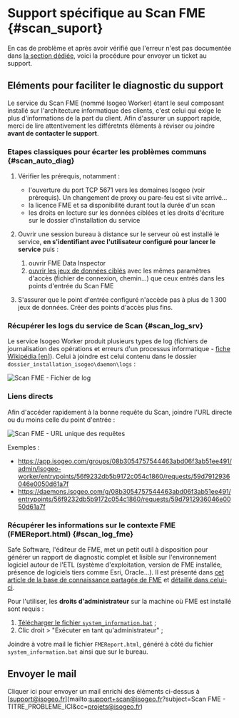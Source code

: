 # Support spécifique au Scan FME {#scan_suport}

En cas de problème et après avoir vérifié que l&apos;erreur n&apos;est pas documentée dans [la section dédiée](faq.html), voici la procédure pour envoyer un ticket au support.

## Eléments pour faciliter le diagnostic du support

Le service du Scan FME (nommé Isogeo Worker) étant le seul composant installé sur l&apos;architecture informatique des clients, c&apos;est celui qui exige le plus d&apos;informations de la part du client. Afin d&apos;assurer un support rapide, merci de lire attentivement les différetnts éléments à réviser ou joindre **avant de contacter le support**.

### Etapes classiques pour écarter les problèmes communs {#scan_auto_diag}

1. Vérifier les prérequis, notamment :
	* l&apos;ouverture du port TCP 5671 vers les domaines Isogeo (voir prérequis). Un changement de proxy ou pare-feu est si vite arrivé...
	* la licence FME et sa disponibilité durant tout la durée d&apos;un scan
	* les droits en lecture sur les données ciblées et les droits d&apos;écriture sur le dossier d&apos;installation du service

2. Ouvrir une session bureau à distance sur le serveur où est installé le service, **en s&apos;identifiant avec l&apos;utilisateur configuré pour lancer le service** puis :
	1. ouvrir FME Data Inspector
	2. [ouvrir les jeux de données ciblés](https://desktopmanualbasic.safe.com/DesktopBasic1Basics/1.13.ViewingData.html) avec les mêmes paramètres d&apos;accès (fichier de connexion, chemin...) que ceux entrés dans les points d&apos;entrée du Scan FME

3. S&apos;assurer que le point d&apos;entrée configuré n&apos;accède pas à plus de 1 300 jeux de données. Créer des points d&apos;accès plus fins.

### Récupérer les logs du service de Scan {#scan_log_srv}

Le service Isogeo Worker produit plusieurs types de log (fichiers de journalisation des opérations et erreurs d&apos;un processus informatique - [fiche Wikipédia [en]](https://en.wikipedia.org/wiki/Log_file)). Celui à joindre est celui contenu dans le dossier `dossier_installation_isogeo\daemon\logs` :

![Scan FME - Fichier de log](/images/scanFME_install_log_file.png "Fichier log du service Isogeo Worker (Scan FME)")

### Liens directs

Afin d&apos;accéder rapidement à la bonne requête du Scan, joindre l&apos;URL directe ou du moins celle du point d&apos;entrée :

![Scan FME - URL unique des requêtes](/images/scanFME_request_url.png "Récupérer l&apos;URL directe d&apos;une requête du Scan")

Exemples :

* https://app.isogeo.com/groups/08b3054757544463abd06f3ab51ee491/admin/isogeo-worker/entrypoints/56f9232db5b9172c054c1860/requests/59d7912936046e0050d61a7f
* https://daemons.isogeo.com/g/08b3054757544463abd06f3ab51ee491/entrypoints/56f9232db5b9172c054c1860/requests/59d7912936046e0050d61a7f

### Récupérer les informations sur le contexte FME (FMEReport.html) {#scan_log_fme}

Safe Software, l&apos;éditeur de FME, met un petit outil à disposition pour générer un rapport de diagnostic complet et lisible sur l&apos;environnement logiciel autour de l&apos;ETL (système d&apos;exploitation, version de FME installée, présence de logiciels tiers comme Esri, Oracle...). Il est présenté dans [cet article de la base de connaissance partagée de FME](https://knowledge.safe.com/articles/714/general-troubleshooting-gathering-system-informati.html) et [détaillé dans celui-ci](https://knowledge.safe.com/articles/692/a-guide-to-interpreting-the-system-information-bat.html).

Pour l&apos;utiliser, les **droits d&apos;administrateur** sur la machine où FME est installé sont requis :

1. [Télécharger le fichier `system_information.bat`](https://cdn.rawgit.com/safesoftware/system-information-batch/master/system_information.bat) ;
2. Clic droit > "Exécuter en tant qu&apos;administrateur" ;

Joindre à votre mail le fichier `FMEReport.html`, généré à côté du fichier `system_information.bat` ainsi que sur le bureau.

## Envoyer le mail

Cliquer ici pour envoyer un mail enrichi des éléments ci-dessus à [support@isogeo.fr](mailto:support+scan@isogeo.fr?subject=Scan FME - TITRE_PROBLEME_ICI&cc=projets@isogeo.fr)
